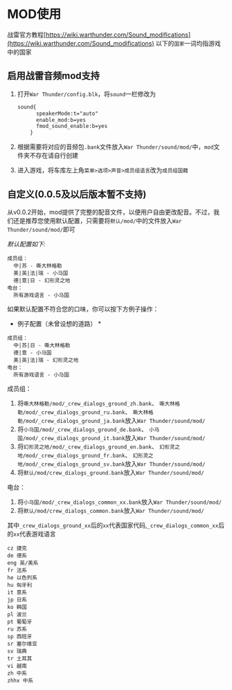 # MOD使用

战雷官方教程[https://wiki.warthunder.com/Sound_modifications](https://wiki.warthunder.com/Sound_modifications)
以下的`国家`一词均指游戏中的国家

## 启用战雷音频mod支持

1. 打开`War Thunder/config.blk`，将`sound`一栏修改为

    ```txt
    sound{
          speakerMode:t="auto"
          enable_mod:b=yes
          fmod_sound_enable:b=yes
        }
     ```

2. 根据需要将对应的音频包`.bank`文件放入`War Thunder/sound/mod/`中，`mod`文件夹不存在请自行创建

3. 进入游戏，将车库左上角`菜单>选项>声音>成员组语言`改为`成员组国籍`

## 自定义(0.0.5及以后版本暂不支持)

从v0.0.2开始，mod提供了完整的配音文件，以便用户自由更改配音。不过，我们还是推荐您使用默认配置，只需要将`默认/mod/`中的文件放入`War Thunder/sound/mod/`即可

*默认配置如下:*

```text
成员组：
  中|苏 - 嘶大林格勒
  美|英|法|瑞 - 小马国
  德|意|日 - 幻形灵之地
电台：
  所有游戏语言 - 小马国
```

如果默认配置不符合您的口味，你可以按下方例子操作：

* 例子配置（未曾设想的道路） *

```text
成员组：
  中|苏|日 - 嘶大林格勒
  德|意 - 小马国
  美|英|法|瑞 - 幻形灵之地
电台：
  所有游戏语言 - 小马国
```

成员组：

1. 将`嘶大林格勒/mod/_crew_dialogs_ground_zh.bank`、 `嘶大林格勒/mod/_crew_dialogs_ground_ru.bank`、 `嘶大林格勒/mod/_crew_dialogs_ground_ja.bank`放入`War Thunder/sound/mod/`
2. 将`小马国/mod/_crew_dialogs_ground_de.bank`、 `小马国/mod/_crew_dialogs_ground_it.bank`放入`War Thunder/sound/mod/`
3. 将`幻形灵之地/mod/_crew_dialogs_ground_en.bank`、 `幻形灵之地/mod/_crew_dialogs_ground_fr.bank`、 `幻形灵之地/mod/_crew_dialogs_ground_sv.bank`放入`War Thunder/sound/mod/`
4. 将`默认/mod/crew_dialogs_ground.bank`放入`War Thunder/sound/mod/`

电台：

1. 将`小马国/mod/_crew_dialogs_common_xx.bank`放入`War Thunder/sound/mod/`
2. 将`默认/mod/crew_dialogs_common.bank`放入`War Thunder/sound/mod/`

其中`_crew_dialogs_ground_xx`后的`xx`代表国家代码,`_crew_dialogs_common_xx`后的`xx`代表游戏语言

```text
cz 捷克
de 德系
eng 英/美系
fr 法系
he 以色列系
hu 匈牙利
it 意系
jp 日系
ko 韩国
pl 波兰
pt 葡萄牙
ru 苏系
sp 西班牙
sr 塞尔维亚
sv 瑞典
tr 土耳其
vi 越南
zh 中系
zhhx 中系
```
